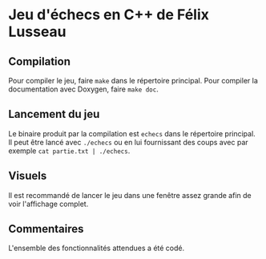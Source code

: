 # Jeu d'échecs en C++ de Félix Lusseau

## Compilation

Pour compiler le jeu, faire `make` dans le répertoire principal.
Pour compiler la documentation avec Doxygen, faire `make doc`.

## Lancement du jeu

Le binaire produit par la compilation est `echecs` dans le répertoire principal. <br>
Il peut être lancé avec `./echecs` ou en lui fournissant des coups avec par exemple `cat partie.txt | ./echecs`.

## Visuels

Il est recommandé de lancer le jeu dans une fenêtre assez grande afin de voir l'affichage complet.

## Commentaires

L'ensemble des fonctionnalités attendues a été codé. 

